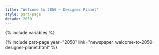 ```yaml
---
title: "Welcome to 2050 – Designer Planet"
style: part-page
decade: 2050
---
```


{% include variables %}

{% include part-page year="2050" link="newspaper_welcome-to-2050-designer-planet.html" %}
